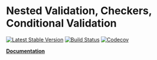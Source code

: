 Nested Validation, Checkers, Conditional Validation
================================
[![Latest Stable Version](https://poser.pugx.org/spiral/validation/version)](https://packagist.org/packages/spiral/validation)
[![Build Status](https://travis-ci.org/spiral/validation.svg?branch=master)](https://travis-ci.org/spiral/validation)
[![Codecov](https://codecov.io/gh/spiral/validation/branch/master/graph/badge.svg)](https://codecov.io/gh/spiral/validation/)

<b>[Documentation](https://spiral.dev/docs/security-validation)</b>
